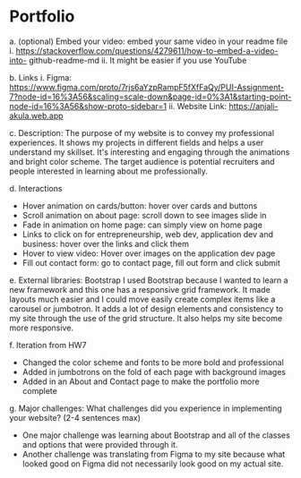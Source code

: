 # Portfolio

a. (optional) Embed your video: embed your same video in your readme file
    i. https://stackoverflow.com/questions/4279611/how-to-embed-a-video-into-
github-readme-md
    ii. It might be easier if you use YouTube

b. Links
    i. Figma: https://www.figma.com/proto/7rjs6aYzpRampF5fXfFaQy/PUI-Assignment-7?node-id=16%3A56&scaling=scale-down&page-id=0%3A1&starting-point-node-id=16%3A56&show-proto-sidebar=1
    ii. Website Link: https://anjali-akula.web.app 

c. Description: 
    The purpose of my website is to convey my professional experiences. It shows my projects in different fields and helps
    a user understand my skillset. It's interesting and engaging through the animations and bright color scheme. The target
    audience is potential recruiters and people interested in learning about me professionally.

d. Interactions
- Hover animation on cards/button: hover over cards and buttons
- Scroll animation on about page: scroll down to see images slide in
- Fade in animation on home page: can simply view on home page
- Links to click on for entrepreneurship, web dev, application dev and business: hover over the links and click them
- Hover to view video: Hover over images on the application dev page
- Fill out contact form: go to contact page, fill out form and click submit

e. External libraries: Bootstrap 
    I used Bootstrap because I wanted to learn a new framework and this one has a responsive grid framework. It made layouts much easier
    and I could move easily create complex items like a carousel or jumbotron. It adds a lot of design elements and consistency to my site
    through the use of the grid structure. It also helps my site become more responsive.

f. Iteration from HW7
- Changed the color scheme and fonts to be more bold and professional
- Added in jumbotrons on the fold of each page with background images
- Added in an About and Contact page to make the portfolio more complete

g. Major challenges: What challenges did you experience in implementing your website? (2-4 sentences max)
- One major challenge was learning about Bootstrap and all of the classes and options that were provided through it.
- Another challenge was translating from Figma to my site because what looked good on Figma did not necessarily look good
   on my actual site.